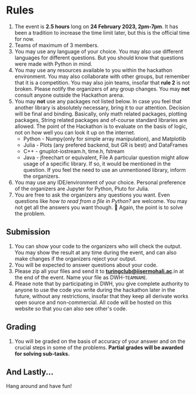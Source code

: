 # Rules

1. The event is **2.5 hours** long on **24 February 2023, 2pm-7pm**. It has been a tradition to increase the time limit later, but this is the official time for now.
2. Teams of maximum of 3 members.
3. You may use any language of your choice. You may also use different languages for different questions. But you should know that questions were made with Python in mind.
4. You may use any resources available to you within the hackathon environment. You may also collaborate with other groups, but remember that it is a competition. You may also join teams, insofar that **rule 2** is not broken. Please notify the organizers of any group changes. You may **not** consult anyone outside the Hackathon arena.
5. You may **not** use any packages not listed below. In case you feel that another library is absolutely necessary, bring it to our attention. Decision will be final and binding. Basically, only math related packages, plotting packages, String related packages and of-course standard libraries are allowed. The point of the Hackathon is to evaluate on the basis of logic, not on how well you can look it up on the internet.
    - Python - Numpy(only for simple array manipulation), and Matplotlib 
    - Julia - Plots (any prefered backend, but GR is best) and DataFrames
    - C++ - gnuplot-iostream.h, time.h, fstream
    - Java - jfreechart or equivalent, File
A particular question might allow usage of a specific library. If so, it would be mentioned in the question. If you feel the need to use an unmentioned library, inform the organizers. 
6. You may use any IDE/environment of your choice. Personal preference of the organizers are Jupyter for Python, Pluto for Julia.
7. You are free to ask the organizers any questions you want. Even questions like _how to read from a file in Python?_ are welcome. You may not get all the answers you want though. 🙂 Again, the point is to solve the problem.
 

## Submission

1. You can show your code to the organizers who will check the output. You may show the result at any time during the event, and can also make changes if the organizers reject your output.
2. You will be expected to answer questions about your code.
3. Please zip all your files and send it to **turingclub@iisermohali.ac**.in at the end of the event. Name your file as DWH-`TEAMNAME`.
4. Please note that by participating in DWH, you give complete authority to anyone to use the code you write during the hackathon later in the future, without any restrictions, insofar that they keep all derivate works open source and non-commercial. All code will be hosted on this website so that you can also see other's code.

## Grading

1. You will be graded on the basis of accuracy of your answer and on the crucial steps in some of the problems. **Partial grades will be awarded for solving sub-tasks.**

## And Lastly...

Hang around and have fun!

